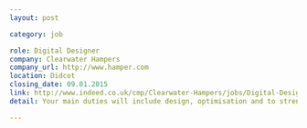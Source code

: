 ```yaml
---
layout: post

category: job

role: Digital Designer
company: Clearwater Hampers
company_url: http://www.hamper.com
location: Didcot
closing_date: 09.01.2015
link: http://www.indeed.co.uk/cmp/Clearwater-Hampers/jobs/Digital-Designer-86a293d2d8076e82
detail: Your main duties will include design, optimisation and to strengthen our existing website, develop and enhance our email campaigns and understand the more technical aspects web development including coding and programming. 

---
```


